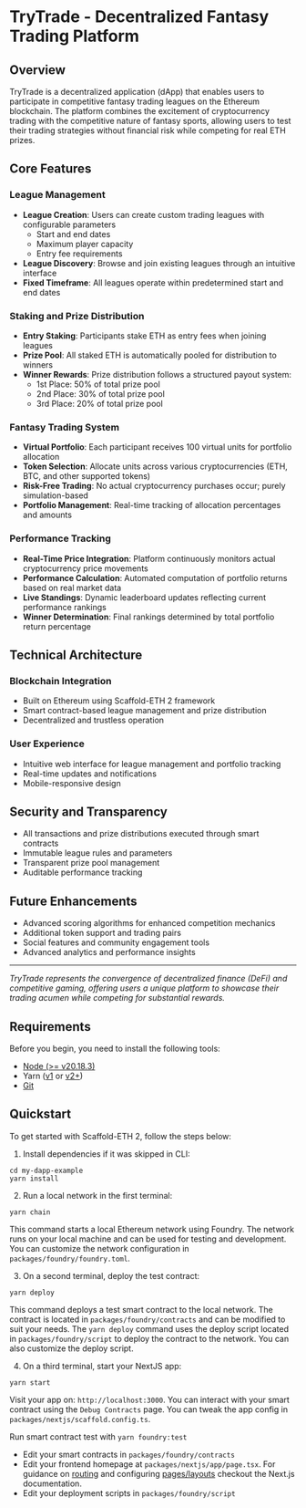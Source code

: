 # TryTrade - Decentralized Fantasy Trading Platform

## Overview

TryTrade is a decentralized application (dApp) that enables users to participate in competitive fantasy trading leagues on the Ethereum blockchain. The platform combines the excitement of cryptocurrency trading with the competitive nature of fantasy sports, allowing users to test their trading strategies without financial risk while competing for real ETH prizes.

## Core Features

### League Management
- **League Creation**: Users can create custom trading leagues with configurable parameters
  - Start and end dates
  - Maximum player capacity
  - Entry fee requirements
- **League Discovery**: Browse and join existing leagues through an intuitive interface
- **Fixed Timeframe**: All leagues operate within predetermined start and end dates

### Staking and Prize Distribution
- **Entry Staking**: Participants stake ETH as entry fees when joining leagues
- **Prize Pool**: All staked ETH is automatically pooled for distribution to winners
- **Winner Rewards**: Prize distribution follows a structured payout system:
  - 1st Place: 50% of total prize pool
  - 2nd Place: 30% of total prize pool
  - 3rd Place: 20% of total prize pool

### Fantasy Trading System
- **Virtual Portfolio**: Each participant receives 100 virtual units for portfolio allocation
- **Token Selection**: Allocate units across various cryptocurrencies (ETH, BTC, and other supported tokens)
- **Risk-Free Trading**: No actual cryptocurrency purchases occur; purely simulation-based
- **Portfolio Management**: Real-time tracking of allocation percentages and amounts

### Performance Tracking
- **Real-Time Price Integration**: Platform continuously monitors actual cryptocurrency price movements
- **Performance Calculation**: Automated computation of portfolio returns based on real market data
- **Live Standings**: Dynamic leaderboard updates reflecting current performance rankings
- **Winner Determination**: Final rankings determined by total portfolio return percentage

## Technical Architecture

### Blockchain Integration
- Built on Ethereum using Scaffold-ETH 2 framework
- Smart contract-based league management and prize distribution
- Decentralized and trustless operation

### User Experience
- Intuitive web interface for league management and portfolio tracking
- Real-time updates and notifications
- Mobile-responsive design

## Security and Transparency
- All transactions and prize distributions executed through smart contracts
- Immutable league rules and parameters
- Transparent prize pool management
- Auditable performance tracking

## Future Enhancements
- Advanced scoring algorithms for enhanced competition mechanics
- Additional token support and trading pairs
- Social features and community engagement tools
- Advanced analytics and performance insights

---

*TryTrade represents the convergence of decentralized finance (DeFi) and competitive gaming, offering users a unique platform to showcase their trading acumen while competing for substantial rewards.*


## Requirements

Before you begin, you need to install the following tools:

- [Node (>= v20.18.3)](https://nodejs.org/en/download/)
- Yarn ([v1](https://classic.yarnpkg.com/en/docs/install/) or [v2+](https://yarnpkg.com/getting-started/install))
- [Git](https://git-scm.com/downloads)

## Quickstart

To get started with Scaffold-ETH 2, follow the steps below:

1. Install dependencies if it was skipped in CLI:

```
cd my-dapp-example
yarn install
```

2. Run a local network in the first terminal:

```
yarn chain
```

This command starts a local Ethereum network using Foundry. The network runs on your local machine and can be used for testing and development. You can customize the network configuration in `packages/foundry/foundry.toml`.

3. On a second terminal, deploy the test contract:

```
yarn deploy
```

This command deploys a test smart contract to the local network. The contract is located in `packages/foundry/contracts` and can be modified to suit your needs. The `yarn deploy` command uses the deploy script located in `packages/foundry/script` to deploy the contract to the network. You can also customize the deploy script.

4. On a third terminal, start your NextJS app:

```
yarn start
```

Visit your app on: `http://localhost:3000`. You can interact with your smart contract using the `Debug Contracts` page. You can tweak the app config in `packages/nextjs/scaffold.config.ts`.

Run smart contract test with `yarn foundry:test`

- Edit your smart contracts in `packages/foundry/contracts`
- Edit your frontend homepage at `packages/nextjs/app/page.tsx`. For guidance on [routing](https://nextjs.org/docs/app/building-your-application/routing/defining-routes) and configuring [pages/layouts](https://nextjs.org/docs/app/building-your-application/routing/pages-and-layouts) checkout the Next.js documentation.
- Edit your deployment scripts in `packages/foundry/script`
